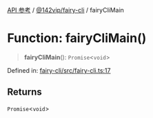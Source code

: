 [API 参考](../wiki/Home) / [@142vip/fairy-cli](../wiki/@142vip.fairy-cli) / fairyCliMain

# Function: fairyCliMain()

> **fairyCliMain**(): `Promise`<`void`>

Defined in: [fairy-cli/src/fairy-cli.ts:17](https://github.com/142vip/core-x/blob/15d5bc9ef4bece78c0e60bdf074a2d245f625100/packages/fairy-cli/src/fairy-cli.ts#L17)

## Returns

`Promise`<`void`>
